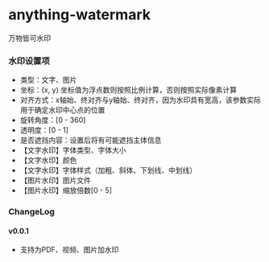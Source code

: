 # anything-watermark
万物皆可水印





### 水印设置项
- 类型：文字、图片
- 坐标：(x, y) 坐标值为浮点数则按照比例计算，否则按照实际像素计算
- 对齐方式：x轴始、终对齐与y轴始、终对齐，因为水印具有宽高，该参数实际用于确定水印中心点的位置
- 旋转角度：[0 - 360]
- 透明度：[0 - 1]
- 是否遮挡内容：设置后将有可能遮挡主体信息
- 【文字水印】字体类型、字体大小
- 【文字水印】颜色
- 【文字水印】字体样式（加粗、斜体、下划线、中划线）
- 【图片水印】图片文件
- 【图片水印】缩放倍数[0 - 5]


### ChangeLog
#### v0.0.1
- 支持为PDF、视频、图片加水印